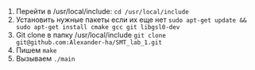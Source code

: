 1. Перейти в /usr/local/include: ```cd /usr/local/include```
2. Установить нужные пакеты если их еще нет ```sudo apt-get update && sudo apt-get install cmake gcc git libgsl0-dev```
3. Git clone в папку /usr/local/include ```git clone git@github.com:Alexander-ha/SMT_lab_1.git```
4. Пишем ```make```
5. Вызываем ```./main```
